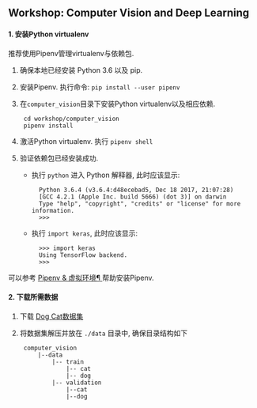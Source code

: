 ## Workshop: Computer Vision and Deep Learning ##

#### 1. 安装Python virtualenv ####
推荐使用Pipenv管理virtualenv与依赖包.

1. 确保本地已经安装 Python 3.6 以及 pip.

2. 安装Pipenv. 执行命令: `pip install --user pipenv`

3. 在`computer_vision`目录下安装Python virtualenv以及相应依赖. 
        
        cd workshop/computer_vision
        pipenv install
    
4. 激活Python virtualenv. 执行 `pipenv shell`

5. 验证依赖包已经安装成功. 
    
    - 执行 `python` 进入 Python 解释器, 此时应该显示:
        
            Python 3.6.4 (v3.6.4:d48ecebad5, Dec 18 2017, 21:07:28)
            [GCC 4.2.1 (Apple Inc. build 5666) (dot 3)] on darwin
            Type "help", "copyright", "credits" or "license" for more information.
            >>>
            
    - 执行 `import keras`, 此时应该显示:
        
            >>> import keras
            Using TensorFlow backend.
            >>> 

可以参考 [Pipenv & 虚拟环境¶
](https://pythonguidecn.readthedocs.io/zh/latest/dev/virtualenvs.html) 帮助安装Pipenv.


#### 2. 下载所需数据 ####
1. 下载 [Dog Cat数据集](https://drive.google.com/file/d/1ZZGnziQLhmoiz5Uz5GG5qKClfA9pM9GV/view)
2. 将数据集解压并放在 `./data` 目录中, 确保目录结构如下
    
        computer_vision
            |--data
                |-- train
                    |-- cat
                    |-- dog
                |-- validation
                    |--cat
                    |--dog
